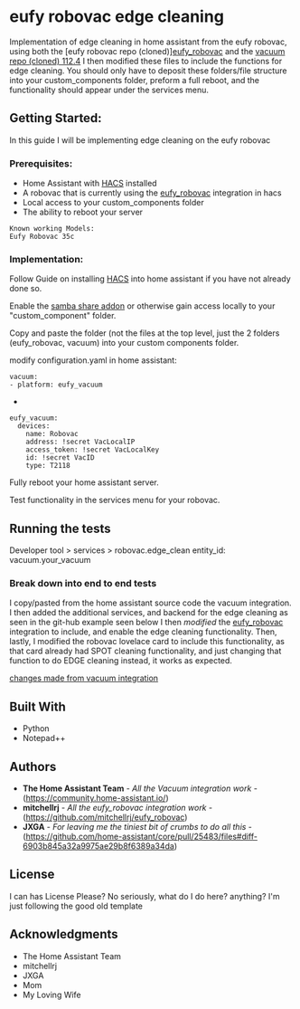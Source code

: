 # eufy robovac edge cleaning

Implementation of edge cleaning in home assistant from the eufy robovac, using both the [eufy robovac repo (cloned)][eufy_robovac](https://github.com/mitchellrj/eufy_robovac) and the [vacuum repo (cloned) 112.4](https://github.com/home-assistant/core/tree/dev/homeassistant/components/vacuum) I then modified these files to include the functions for edge cleaning. You should only have to deposit these folders/file structure into your custom_components folder, preform a full reboot, and the functionality should appear under the services menu.

## Getting Started:

In this guide I will be implementing edge cleaning on the eufy robovac

### Prerequisites:

* Home Assistant with [HACS](https://hacs.xyz/) installed
* A robovac that is currently using the [eufy_robovac](https://github.com/mitchellrj/eufy_robovac) integration in hacs
* Local access to your custom_components folder
* The ability to reboot your server

```
Known working Models:
Eufy Robovac 35c
```

### Implementation:

Follow Guide on installing [HACS](https://hacs.xyz/) into home assistant if you have not already done so.

Enable the [samba share addon](https://github.com/home-assistant/hassio-addons/tree/master/samba) or otherwise gain access locally to your "custom_component" folder.

Copy and paste the folder (not the files at the top level, just the 2 folders (eufy_robovac, vacuum) into your custom components folder.

modify configuration.yaml in home assistant:
```
vacuum:  
- platform: eufy_vacuum
```
+
```
eufy_vacuum:
  devices:
    name: Robovac
    address: !secret VacLocalIP
    access_token: !secret VacLocalKey
    id: !secret VacID
    type: T2118
```

Fully reboot your home assistant server.

Test functionality in the services menu for your robovac.

## Running the tests

Developer tool > services > 
robovac.edge_clean
entity_id: vacuum.your_vacuum

### Break down into end to end tests

I copy/pasted from the home assistant source code the vacuum integration.
I then added the additional services, and backend for the edge cleaning as seen in the git-hub example seen below
I then *modified* the [eufy_robovac](https://github.com/mitchellrj/eufy_robovac) integration to include, and enable the edge cleaning functionality.
Then, lastly, I modified the robovac lovelace card to include this functionality, as that card already had SPOT cleaning functionality, and just changing that function to do EDGE cleaning instead, it works as expected.


[changes made from vacuum integration](https://github.com/home-assistant/core/pull/25483/files#diff-6903b845a32a9975ae29b8f6389a34da)

## Built With

* Python
* Notepad++


## Authors

* **The Home Assistant Team** - *All the Vacuum integration work* - (https://community.home-assistant.io/)
* **mitchellrj** - *All the eufy_robovac integration work* - (https://github.com/mitchellrj/eufy_robovac)
* **JXGA** - *For leaving me the tiniest bit of crumbs to do all this* - (https://github.com/home-assistant/core/pull/25483/files#diff-6903b845a32a9975ae29b8f6389a34da)


## License

I can has License Please? No seriously, what do I do here? anything? I'm just following the good old template

## Acknowledgments

* The Home Assistant Team
* mitchellrj
* JXGA
* Mom
* My Loving Wife

